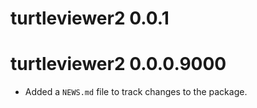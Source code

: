# turtleviewer2 0.0.1

# turtleviewer2 0.0.0.9000

* Added a `NEWS.md` file to track changes to the package.
